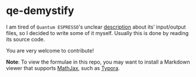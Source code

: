 # qe-demystify

I am tired of `Quantum ESPRESSO`'s unclear [description](https://www.quantum-espresso.org/resources/users-manual/input-data-description) about its’ input/output files, so I decided to write some of it myself. Usually this is done by reading its source code.

You are very welcome to contribute!

**Note**: To view the formulae in this repo, you may want to install a Markdown viewer that supports [MathJax](https://www.mathjax.org/), such as
[Typora](https://typora.io/).
